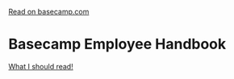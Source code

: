[Read on basecamp.com](https://basecamp.com/handbook)

# Basecamp Employee Handbook

[What I should read!](titles-for-programmers.md)
